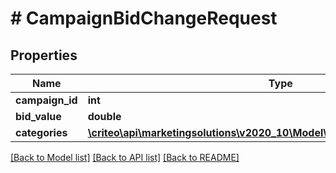 # # CampaignBidChangeRequest

## Properties

Name | Type | Description | Notes
------------ | ------------- | ------------- | -------------
**campaign_id** | **int** |  | [optional]
**bid_value** | **double** |  | [optional]
**categories** | [**\criteo\api\marketingsolutions\v2020_10\Model\CategoryBidChangeRequest[]**](CategoryBidChangeRequest.md) |  | [optional]

[[Back to Model list]](../../README.md#models) [[Back to API list]](../../README.md#endpoints) [[Back to README]](../../README.md)
